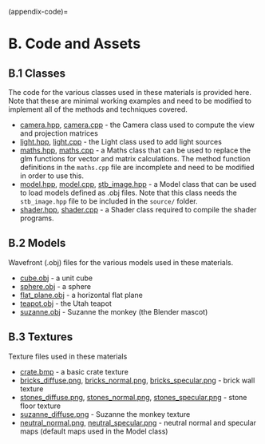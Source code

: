 (appendix-code)=

# B. Code and Assets

## B.1 Classes

The code for the various classes used in these materials is provided here. Note that these are minimal working examples and need to be modified to implement all of the methods and techniques covered.

- [camera.hpp](../code/Appendices/source/camera.hpp), [camera.cpp](../code/Appendices/source/camera.cpp) - the Camera class used to compute the view and projection matrices
- [light.hpp](../code/Appendices/source/light.hpp), [light.cpp](../code/Appendices/source/light.cpp) - the Light class used to add light sources
- [maths.hpp](../code/Appendices/source/maths.hpp), [maths.cpp](../code/Appendices/source/maths.cpp) - a Maths class that can be used to replace the glm functions for vector and matrix calculations. The method function definitions in the `maths.cpp` file are incomplete and need to be modified in order to use this.
- [model.hpp](../code/Appendices/source/model.hpp), [model.cpp](../code/Appendices/source/model.cpp), [stb_image.hpp](../code/Appendices/source/stb_image.hpp) - a Model class that can be used to load models defined as .obj files. Note that this class needs the `stb_image.hpp` file to be included in the `source/` folder.
- [shader.hpp](../code/Appendices/source/shader.hpp), [shader.cpp](../code/Appendices/source/shader.cpp) - a Shader class required to compile the shader programs.

## B.2 Models

Wavefront (.obj) files for the various models used in these materials.

- [cube.obj](../code/Appendices/objects/cube.obj) - a unit cube
- [sphere.obj](../code/Appendices/objects/sphere.obj) - a sphere
- [flat_plane.obj](../code/Appendices/objects/flat_plane.obj) - a horizontal flat plane
- [teapot.obj](../code/Appendices/objects/teapot.obj) - the Utah teapot
- [suzanne.obj](../code/Appendices/objects/suzanne.obj) - Suzanne the monkey (the Blender mascot)

## B.3 Textures

Texture files used in these materials

- [crate.bmp](../code/Appendices/textures/crate.bmp) - a basic crate texture
- [bricks_diffuse.png](../code/Appendices/textures/bricks_diffuse.png), [bricks_normal.png](../code/Appendices/textures/bricks_normal.png), [bricks_specular.png](../code/Appendices/textures/bricks_specular.png) - brick wall texture
- [stones_diffuse.png](../code/Appendices/textures/stones_diffuse.png), [stones_normal.png](../code/Appendices/textures/stones_normal.png), [stones_specular.png](../code/Appendices/textures/stones_specular.png) - stone floor texture
- [suzanne_diffuse.png](../code/Appendices/textures/suzanne_diffuse.png) - Suzanne the monkey texture
- [neutral_normal.png](../code/Appendices/textures/neutral_normal.png), [neutral_specular.png](../code/Appendices/textures/neutral_specular.png) - neutral normal and specular maps (default maps used in the Model class)